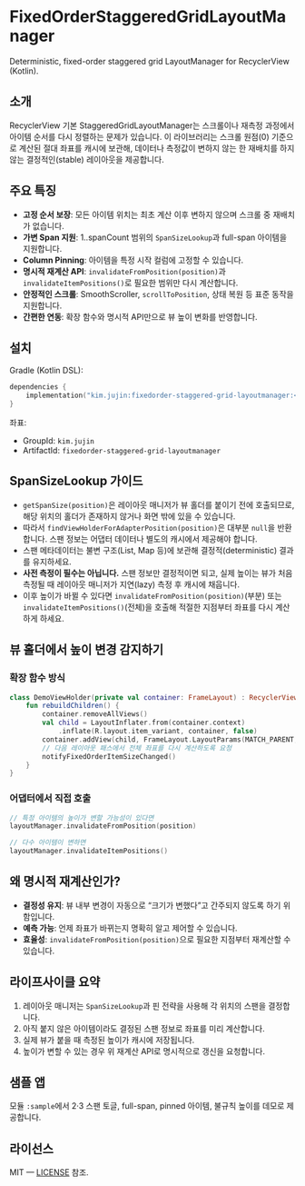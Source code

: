 # FixedOrderStaggeredGridLayoutManager

Deterministic, fixed-order staggered grid LayoutManager for RecyclerView (Kotlin).

## 소개
RecyclerView 기본 StaggeredGridLayoutManager는 스크롤이나 재측정 과정에서 아이템 순서를 다시 정렬하는 문제가 있습니다. 이 라이브러리는 스크롤 원점(0) 기준으로 계산된 절대 좌표를 캐시에 보관해, 데이터나 측정값이 변하지 않는 한 재배치를 하지 않는 결정적인(stable) 레이아웃을 제공합니다.

## 주요 특징
- **고정 순서 보장**: 모든 아이템 위치는 최초 계산 이후 변하지 않으며 스크롤 중 재배치가 없습니다.
- **가변 Span 지원**: 1..spanCount 범위의 `SpanSizeLookup`과 full-span 아이템을 지원합니다.
- **Column Pinning**: 아이템을 특정 시작 컬럼에 고정할 수 있습니다.
- **명시적 재계산 API**: `invalidateFromPosition(position)`과 `invalidateItemPositions()`로 필요한 범위만 다시 계산합니다.
- **안정적인 스크롤**: SmoothScroller, `scrollToPosition`, 상태 복원 등 표준 동작을 지원합니다.
- **간편한 연동**: 확장 함수와 명시적 API만으로 뷰 높이 변화를 반영합니다.

## 설치
Gradle (Kotlin DSL):

```kotlin
dependencies {
    implementation("kim.jujin:fixedorder-staggered-grid-layoutmanager:<version>")
}
```

좌표:
- GroupId: `kim.jujin`
- ArtifactId: `fixedorder-staggered-grid-layoutmanager`

## SpanSizeLookup 가이드
- `getSpanSize(position)`은 레이아웃 매니저가 뷰 홀더를 붙이기 전에 호출되므로, 해당 위치의 홀더가 존재하지 않거나 화면 밖에 있을 수 있습니다.
- 따라서 `findViewHolderForAdapterPosition(position)`은 대부분 `null`을 반환합니다. 스팬 정보는 어댑터 데이터나 별도의 캐시에서 제공해야 합니다.
- 스팬 메타데이터는 불변 구조(List, Map 등)에 보관해 결정적(deterministic) 결과를 유지하세요.
- **사전 측정이 필수는 아닙니다.** 스팬 정보만 결정적이면 되고, 실제 높이는 뷰가 처음 측정될 때 레이아웃 매니저가 지연(lazy) 측정 후 캐시에 채웁니다.
- 이후 높이가 바뀔 수 있다면 `invalidateFromPosition(position)`(부분) 또는 `invalidateItemPositions()`(전체)을 호출해 적절한 지점부터 좌표를 다시 계산하게 하세요.

## 뷰 홀더에서 높이 변경 감지하기
### 확장 함수 방식
```kotlin
class DemoViewHolder(private val container: FrameLayout) : RecyclerView.ViewHolder(container) {
    fun rebuildChildren() {
        container.removeAllViews()
        val child = LayoutInflater.from(container.context)
            .inflate(R.layout.item_variant, container, false)
        container.addView(child, FrameLayout.LayoutParams(MATCH_PARENT, WRAP_CONTENT))
        // 다음 레이아웃 패스에서 전체 좌표를 다시 계산하도록 요청
        notifyFixedOrderItemSizeChanged()
    }
}
```

### 어댑터에서 직접 호출
```kotlin
// 특정 아이템의 높이가 변할 가능성이 있다면
layoutManager.invalidateFromPosition(position)

// 다수 아이템이 변하면
layoutManager.invalidateItemPositions()
```

## 왜 명시적 재계산인가?
- **결정성 유지**: 뷰 내부 변경이 자동으로 “크기가 변했다”고 간주되지 않도록 하기 위함입니다.
- **예측 가능**: 언제 좌표가 바뀌는지 명확히 알고 제어할 수 있습니다.
- **효율성**: `invalidateFromPosition(position)`으로 필요한 지점부터 재계산할 수 있습니다.

## 라이프사이클 요약
1. 레이아웃 매니저는 `SpanSizeLookup`과 핀 전략을 사용해 각 위치의 스팬을 결정합니다.
2. 아직 붙지 않은 아이템이라도 결정된 스팬 정보로 좌표를 미리 계산합니다.
3. 실제 뷰가 붙을 때 측정된 높이가 캐시에 저장됩니다.
4. 높이가 변할 수 있는 경우 위 재계산 API로 명시적으로 갱신을 요청합니다.

## 샘플 앱
모듈 `:sample`에서 2·3 스팬 토글, full-span, pinned 아이템, 불규칙 높이를 데모로 제공합니다.

## 라이선스
MIT — [LICENSE](LICENSE) 참조.
